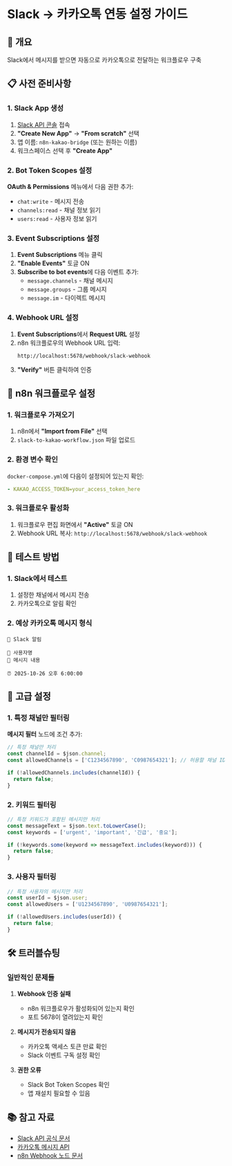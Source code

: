 # Slack → 카카오톡 연동 설정 가이드

## 🎯 개요
Slack에서 메시지를 받으면 자동으로 카카오톡으로 전달하는 워크플로우 구축

## 📋 사전 준비사항

### 1. Slack App 생성
1. [Slack API 콘솔](https://api.slack.com/apps) 접속
2. **"Create New App"** → **"From scratch"** 선택
3. 앱 이름: `n8n-kakao-bridge` (또는 원하는 이름)
4. 워크스페이스 선택 후 **"Create App"**

### 2. Bot Token Scopes 설정
**OAuth & Permissions** 메뉴에서 다음 권한 추가:
- `chat:write` - 메시지 전송
- `channels:read` - 채널 정보 읽기
- `users:read` - 사용자 정보 읽기

### 3. Event Subscriptions 설정
1. **Event Subscriptions** 메뉴 클릭
2. **"Enable Events"** 토글 ON
3. **Subscribe to bot events**에 다음 이벤트 추가:
   - `message.channels` - 채널 메시지
   - `message.groups` - 그룹 메시지
   - `message.im` - 다이렉트 메시지

### 4. Webhook URL 설정
1. **Event Subscriptions**에서 **Request URL** 설정
2. n8n 워크플로우의 Webhook URL 입력:
   ```
   http://localhost:5678/webhook/slack-webhook
   ```
3. **"Verify"** 버튼 클릭하여 인증

## 🔧 n8n 워크플로우 설정

### 1. 워크플로우 가져오기
1. n8n에서 **"Import from File"** 선택
2. `slack-to-kakao-workflow.json` 파일 업로드

### 2. 환경 변수 확인
`docker-compose.yml`에 다음이 설정되어 있는지 확인:
```yaml
- KAKAO_ACCESS_TOKEN=your_access_token_here
```

### 3. 워크플로우 활성화
1. 워크플로우 편집 화면에서 **"Active"** 토글 ON
2. Webhook URL 복사: `http://localhost:5678/webhook/slack-webhook`

## 🚀 테스트 방법

### 1. Slack에서 테스트
1. 설정한 채널에서 메시지 전송
2. 카카오톡으로 알림 확인

### 2. 예상 카카오톡 메시지 형식
```
📱 Slack 알림

👤 사용자명
💬 메시지 내용

⏰ 2025-10-26 오후 6:00:00
```

## 🔧 고급 설정

### 1. 특정 채널만 필터링
**메시지 필터** 노드에 조건 추가:
```javascript
// 특정 채널만 처리
const channelId = $json.channel;
const allowedChannels = ['C1234567890', 'C0987654321']; // 허용할 채널 ID

if (!allowedChannels.includes(channelId)) {
  return false;
}
```

### 2. 키워드 필터링
```javascript
// 특정 키워드가 포함된 메시지만 처리
const messageText = $json.text.toLowerCase();
const keywords = ['urgent', 'important', '긴급', '중요'];

if (!keywords.some(keyword => messageText.includes(keyword))) {
  return false;
}
```

### 3. 사용자 필터링
```javascript
// 특정 사용자의 메시지만 처리
const userId = $json.user;
const allowedUsers = ['U1234567890', 'U0987654321'];

if (!allowedUsers.includes(userId)) {
  return false;
}
```

## 🛠️ 트러블슈팅

### 일반적인 문제들

1. **Webhook 인증 실패**
   - n8n 워크플로우가 활성화되어 있는지 확인
   - 포트 5678이 열려있는지 확인

2. **메시지가 전송되지 않음**
   - 카카오톡 액세스 토큰 만료 확인
   - Slack 이벤트 구독 설정 확인

3. **권한 오류**
   - Slack Bot Token Scopes 확인
   - 앱 재설치 필요할 수 있음

## 📚 참고 자료

- [Slack API 공식 문서](https://api.slack.com/)
- [카카오톡 메시지 API](https://developers.kakao.com/docs/latest/ko/kakaotalk-api/send-message)
- [n8n Webhook 노드 문서](https://docs.n8n.io/integrations/builtin/core-nodes/n8n-nodes-base.webhook/)
